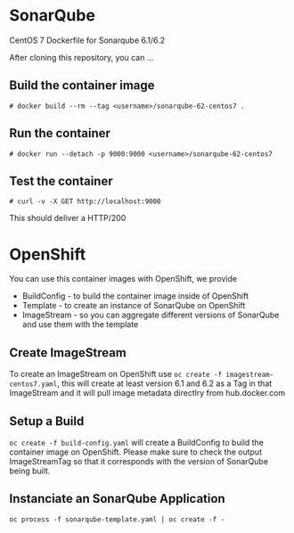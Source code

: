 # SonarQube

CentOS 7 Dockerfile for Sonarqube 6.1/6.2

After cloning this repository, you can ...

## Build the container image

```
# docker build --rm --tag <username>/sonarqube-62-centos7 .
```

## Run the container

```
# docker run --detach -p 9000:9000 <username>/sonarqube-62-centos7
```

## Test the container

```
# curl -v -X GET http://localhost:9000
```

This should deliver a HTTP/200

# OpenShift

You can use this container images with OpenShift, we provide

 * BuildConfig - to build the container image inside of OpenShift
 * Template - to create an instance of SonarQube on OpenShift
 * ImageStream - so you can aggregate different versions of SonarQube and use them with the template

## Create ImageStream

To create an ImageStream on OpenShift use `oc create -f imagestream-centos7.yaml`, this will create at least version 6.1 and 6.2 as a Tag in that ImageStream and it will pull image metadata directlry from hub.docker.com

## Setup a Build

`oc create -f build-config.yaml` will create a BuildConfig to build the container image on OpenShift. Please make sure to check the output ImageStreamTag so that it corresponds with the version of SonarQube being built.

## Instanciate an SonarQube Application

`oc process -f sonarqube-template.yaml | oc create -f -`
